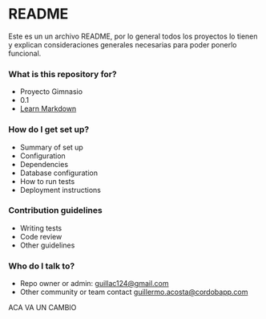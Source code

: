 # README #

Este es un un archivo README, por lo general todos los proyectos lo tienen y explican consideraciones generales necesarias para poder ponerlo funcional.

### What is this repository for? ###

* Proyecto Gimnasio
* 0.1
* [Learn Markdown](https://bitbucket.org/tutorials/markdowndemo)

### How do I get set up? ###

* Summary of set up
* Configuration
* Dependencies
* Database configuration
* How to run tests
* Deployment instructions

### Contribution guidelines ###

* Writing tests
* Code review
* Other guidelines

### Who do I talk to? ###

* Repo owner or admin: guillac124@gmail.com
* Other community or team contact guillermo.acosta@cordobapp.com

ACA VA UN CAMBIO